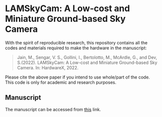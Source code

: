 # LAMSkyCam: A Low-cost and Miniature Ground-based Sky Camera

With the spirit of reproducible research, this repository contains all the codes and materials required to make the hardware in the manuscript:

> Jain, M., Sengar, V. S., Gollini, I., Bertolotto, M., McArdle, G., and Dev, S.(2022). LAMSkyCam: A Low-cost and Miniature Ground-based Sky Camera. In: HardwareX, 2022.

Please cite the above paper if you intend to use whole/part of the code. This code is only for academic and research purposes.

## Manuscript
The manuscript can be accessed from [this](https://arxiv.org/pdf/2209.06051.pdf) link. 
